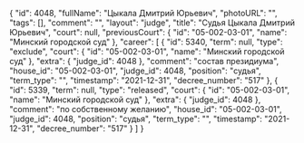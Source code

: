 {
    "id": 4048,
    "fullName": "Цыкала Дмитрий Юрьевич",
    "photoURL": "",
    "tags": [],
    "comment": "",
    "layout": "judge",
    "title": "Судья Цыкала Дмитрий Юрьевич",
    "court": null,
    "previousCourt": {
        "id": "05-002-03-01",
        "name": "Минский городской суд"
    },
    "career": [
        {
            "id": 5340,
            "term": null,
            "type": "exclude",
            "court": {
                "id": "05-002-03-01",
                "name": "Минский городской суд"
            },
            "extra": {
                "judge_id": 4048
            },
            "comment": "состав президиума",
            "house_id": "05-002-03-01",
            "judge_id": 4048,
            "position": "судья",
            "term_type": "",
            "timestamp": "2021-12-31",
            "decree_number": "517"
        },
        {
            "id": 5339,
            "term": null,
            "type": "released",
            "court": {
                "id": "05-002-03-01",
                "name": "Минский городской суд"
            },
            "extra": {
                "judge_id": 4048
            },
            "comment": "по собственному желанию",
            "house_id": "05-002-03-01",
            "judge_id": 4048,
            "position": "судья",
            "term_type": "",
            "timestamp": "2021-12-31",
            "decree_number": "517"
        }
    ]
}